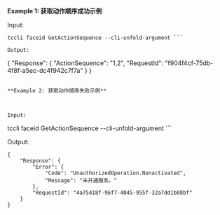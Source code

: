 **Example 1: 获取动作顺序成功示例**



Input: 

```
tccli faceid GetActionSequence --cli-unfold-argument ```

Output: 
```
{
    "Response": {
        "ActionSequence": "1,2",
        "RequestId": "f904f4cf-75db-4f8f-a5ec-dc4f942c7f7a"
    }
}
```

**Example 2: 获取动作顺序失败示例**



Input: 

```
tccli faceid GetActionSequence --cli-unfold-argument ```

Output: 
```
{
    "Response": {
        "Error": {
            "Code": "UnauthorizedOperation.Nonactivated",
            "Message": "未开通服务。"
        },
        "RequestId": "4a75418f-96f7-4045-955f-32a7dd1b08bf"
    }
}
```

